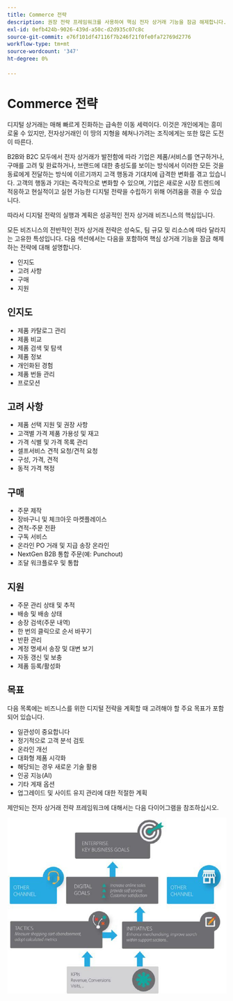 ```yaml
---
title: Commerce 전략
description: 권장 전략 프레임워크를 사용하여 핵심 전자 상거래 기능을 잠금 해제합니다.
exl-id: 0efb424b-9026-439d-a50c-d2d935c07c8c
source-git-commit: e76f101df47116f7b246f21f0fe0fa72769d2776
workflow-type: tm+mt
source-wordcount: '347'
ht-degree: 0%

---
```


# Commerce 전략

디지털 상거래는 매해 빠르게 진화하는 급속한 이동 세력이다. 이것은 개인에게는 흥미로울 수 있지만, 전자상거래인 이 땅의 지형을 헤쳐나가려는 조직에게는 또한 많은 도전이 따른다.

B2B와 B2C 모두에서 전자 상거래가 발전함에 따라 기업은 제품/서비스를 연구하거나, 구매를 고려 및 완료하거나, 브랜드에 대한 충성도를 보이는 방식에서 이러한 모든 것을 동료에게 전달하는 방식에 이르기까지 고객 행동과 기대치에 급격한 변화를 겪고 있습니다. 고객의 행동과 기대는 즉각적으로 변화할 수 있으며, 기업은 새로운 시장 트렌드에 적응하고 현실적이고 실현 가능한 디지털 전략을 수립하기 위해 어려움을 겪을 수 있습니다.

따라서 디지털 전략의 실행과 계획은 성공적인 전자 상거래 비즈니스의 핵심입니다.

모든 비즈니스의 전반적인 전자 상거래 전략은 성숙도, 팀 규모 및 리소스에 따라 달라지는 고유한 특성입니다. 다음 섹션에서는 다음을 포함하여 핵심 상거래 기능을 잠금 해제하는 전략에 대해 설명합니다.

- 인지도
- 고려 사항
- 구매
- 지원

## 인지도

- 제품 카탈로그 관리
- 제품 비교
- 제품 검색 및 탐색
- 제품 정보
- 개인화된 경험
- 제품 번들 관리
- 프로모션

## 고려 사항

- 제품 선택 지원 및 권장 사항
- 고객별 가격 제품 가용성 및 재고
- 가격 식별 및 가격 목록 관리
- 셀프서비스 견적 요청/견적 요청
- 구성, 가격, 견적
- 동적 가격 책정

## 구매

- 주문 제작
- 장바구니 및 체크아웃 마켓플레이스
- 견적-주문 전환
- 구독 서비스
- 온라인 PO 거래 및 지급 송장 온라인
- NextGen B2B 통합 주문(예: Punchout)
- 조달 워크플로우 및 통합

## 지원

- 주문 관리 상태 및 추적
- 배송 및 배송 상태
- 송장 검색(주문 내역)
- 한 번의 클릭으로 순서 바꾸기
- 반환 관리
- 계정 명세서 송장 및 대변 보기
- 자동 갱신 및 보충
- 제품 등록/활성화

## 목표

다음 목록에는 비즈니스를 위한 디지털 전략을 계획할 때 고려해야 할 주요 목표가 포함되어 있습니다.

- 일관성이 중요합니다
- 정기적으로 고객 분석 검토
- 온라인 개선
- 대화형 제품 시각화
- 해당되는 경우 새로운 기술 활용
- 인공 지능(AI)
- 기타 게재 옵션
- 업그레이드 및 사이트 유지 관리에 대한 적절한 계획

제안되는 전자 상거래 전략 프레임워크에 대해서는 다음 다이어그램을 참조하십시오.

![Commerce 전략 프레임워크 다이어그램](../../assets/playbooks/commerce-strategy-framework.png)
